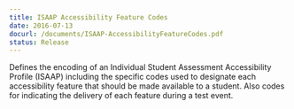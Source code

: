 ```yaml
---
title: ISAAP Accessibility Feature Codes
date: 2016-07-13
docurl: /documents/ISAAP-AccessibilityFeatureCodes.pdf
status: Release
---
```

Defines the encoding of an Individual Student Assessment Accessibility Profile (ISAAP) including the specific codes used to designate each accessibility feature that should be made available to a student. Also codes for indicating the delivery of each feature during a test event. 
